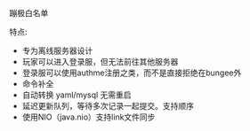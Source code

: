 蹦极白名单

特点:
  - 专为离线服务器设计
  - 玩家可以进入登录服，但无法前往其他服务器
  - 登录服可以使用authme注册之类，而不是直接拒绝在bungee外
  - 命令补全
  - 自动转换 yaml/mysql 无需重启
  - 延迟更新队列，等待多次记录一起提交。支持顺序
  - 使用NIO（java.nio）支持link文件同步
